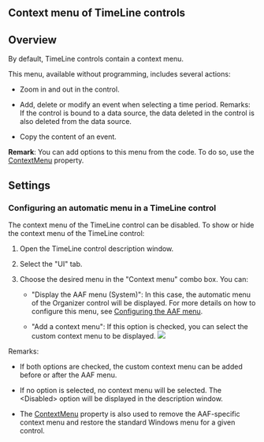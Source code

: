 
## Context menu of TimeLine controls
			

<a name="NOTE1"></a>
<a name="NOTE1_1"></a>


## Overview
<a name="overview_ELTTEXTE000111"></a>
By default, TimeLine controls contain a context menu.

This menu, available without programming, includes several actions:

- Zoom in and out in the control. 

- Add, delete or modify an event when selecting a time period. 
	Remarks: If the control is bound to a data source, the data deleted in the control is also deleted from the data source.

- Copy the content of an event. 


**Remark**: You can add options to this menu from the code. To do so, use the [ContextMenu](../Proprietes/2510077.md) property.

<a name="NOTE2"></a>
<a name="NOTE2_1"></a>


## Settings
<a name="settings_ELTTEXTE000135"></a>


### Configuring an automatic menu in a TimeLine control
<a name="configuring_automatic_menu_timeline_control_ELTPARAGRAPHE000029"></a>

The context menu of the TimeLine control can be disabled. To show or hide the context menu of the TimeLine control:

1. Open the TimeLine control description window.

2. Select the "UI" tab.

3. Choose the desired menu in the "Context menu" combo box. You can: 

	- "Display the AAF menu (System)": In this case, the automatic menu of the Organizer control will be displayed. For more details on how to configure this menu, see [Configuring the AAF menu](../Editeurs/2010040.md).

	- "Add a context menu": If this option is checked, you can select the custom context menu to be displayed. ![](https://doc.pcsoft.fr/en-US/images/image.awp?langid=3&name=FAA_Menu_agenda.gif)








Remarks: 

- If both options are checked, the custom context menu can be added before or after the AAF menu. 

- If no option is selected, no context menu will be selected. The &lt;Disabled&gt; option will be displayed in the description window. 

- The [ContextMenu](../Proprietes/2510077.md) property is also used to remove the AAF-specific context menu and restore the standard Windows menu for a given control.





